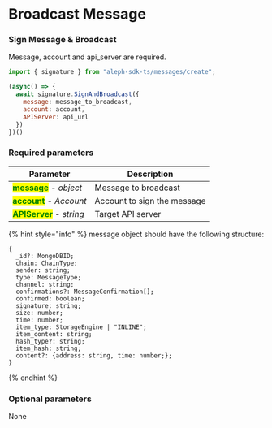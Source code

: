 # Broadcast Message

### Sign Message & Broadcast

Message, account and api\_server are required.

```javascript
import { signature } from "aleph-sdk-ts/messages/create";

(async() => {
  await signature.SignAndBroadcast({
    message: message_to_broadcast,
    account: account,
    APIServer: api_url
  })
})()
```

### Required parameters

| Parameter                                                  | Description                 |
| ---------------------------------------------------------- | --------------------------- |
| <mark style="color:green;">**message**</mark> - _object_   | Message to broadcast        |
| <mark style="color:green;">**account**</mark> - _Account_  | Account to sign the message |
| <mark style="color:green;">**APIServer**</mark> - _string_ | Target API server           |

{% hint style="info" %}
message object should have the following structure:

```
{
  _id?: MongoDBID;
  chain: ChainType;
  sender: string;
  type: MessageType;
  channel: string;
  confirmations?: MessageConfirmation[];
  confirmed: boolean;
  signature: string;
  size: number;
  time: number;
  item_type: StorageEngine | "INLINE";
  item_content: string;
  hash_type?: string;
  item_hash: string;
  content?: {address: string, time: number;};
}
```
{% endhint %}

### Optional parameters

None
